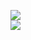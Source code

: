 [![](https://img.shields.io/badge/Made%20With-Github%20Spray-lightgrey.svg?style=for-the-badge&logo=github)](https://github.com/Annihil/github-spray#25331)  
[![](https://i.imgur.com/2DrTn0Z.gif)](https://github.com/Annihil/github-spray)